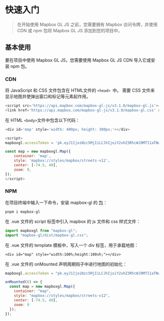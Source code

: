 # 快速入门

>在开始使用 Mapbox GL JS 之前，您需要拥有 Mapbox 访问令牌，并使用 CDN 或 npm 包将 Mapbox GL JS 添加到您的项目中。



## 基本使用

要在项目中使用 Mapbox GL JS，您需要使用 Mapbox GL JS CDN 导入它或安装 npm 包。

### CDN

将 JavaScript 和 CSS 文件包含在 HTML文件的 `<head> `中。 需要 CSS 文件来显示地图并使弹出窗口和标记等元素起作用。

```js
<script src='https://api.mapbox.com/mapbox-gl-js/v3.1.0/mapbox-gl.js'></script>
<link href='https://api.mapbox.com/mapbox-gl-js/v3.1.0/mapbox-gl.css' rel='stylesheet' />
```

在 HTML `<body>`文件中包含以下代码：

```js
<div id='map' style='width: 400px; height: 300px;'></div>

<script>
mapboxgl.accessToken = 'pk.eyJ1IjoiNzc5MjIiLCJhIjoiY2xhZ3RhcWJ0MTI1aTNwbnUwb3c1ZHM4diJ9.NJKYcr2I5XrXGniKKFX9tg';

const map = new mapboxgl.Map({
	container: 'map',
	style: 'mapbox://styles/mapbox/streets-v12',
	center: [-74.5, 40],
	zoom: 9,
});
</script>
```



### NPM

在项目终端中输入一下命令，安装 mapbox-gl 的 [包](https://www.npmjs.com/package/mapbox-gl)：

```shell
pnpm i mapbox-gl
```

在 .vue 文件的 script 标签中引入 mapbox 的 js 文件和 css 样式文件：

```js
import mapboxgl from "mapbox-gl";
import "mapbox-gl/dist/mapbox-gl.css";
```

在 .vue 文件的 template 模板中，写入一个 div 标签，用于承载地图：

```vue
<div id="map" style="width:100%;height:100vh;"></div>
```

在 .vue 文件的 onMounted 声明周期钩子中进行地图的初始化：

```js
mapboxgl.accessToken = "pk.eyJ1IjoiNzc5MjIiLCJhIjoiY2xhZ3RhcWJ0MTI1aTNwbnUwb3c1ZHM4diJ9.NJKYcr2I5XrXGniKKFX9tg";

onMounted(() => {
  const map = new mapboxgl.Map({
    container: "map",
    style: "mapbox://styles/mapbox/streets-v12",
    center: [-74.5, 40],
    zoom: 9
  });
});
```